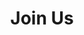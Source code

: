 ---
layout: page
permalink: /join/
title: Join Us
description: Info for prospective students
nav: true
nav_order: 5
---